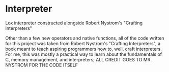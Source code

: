 # Interpreter
Lox interpreter constructed alongside Robert Nystrom's "Crafting Interpreters"

Other than a few new operators and native functions, all of the code written for this project was taken from Robert Nystrom's "Crafting Interpreters", a book meant to teach aspiring programmers how to, well, craft interpreters. For me, this was mostly a practical way to learn about the fundamentals of C, memory management, and interpreters; ALL CREDIT GOES TO MR. NYSTROM FOR THE CODE ITSELF
